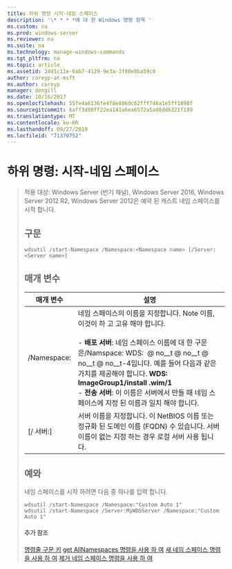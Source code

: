 ```yaml
---
title: 하위 명령 시작-네임 스페이스
description: '\* * * *에 대 한 Windows 명령 항목 '
ms.custom: na
ms.prod: windows-server
ms.reviewer: na
ms.suite: na
ms.technology: manage-windows-commands
ms.tgt_pltfrm: na
ms.topic: article
ms.assetid: 2dd1c11e-6ab7-4129-9e3a-3f80e0ba59c0
author: coreyp-at-msft
ms.author: coreyp
manager: dongill
ms.date: 10/16/2017
ms.openlocfilehash: 55fe4a6136fe4f8e886dc62fff746a1e5ff1898f
ms.sourcegitcommit: 6aff3d88ff22ea141a6ea6572a5ad8dd6321f199
ms.translationtype: MT
ms.contentlocale: ko-KR
ms.lasthandoff: 09/27/2019
ms.locfileid: "71370752"
---
```

# <a name="subcommand-start-namespace"></a>하위 명령: 시작-네임 스페이스

> 적용 대상: Windows Server (반기 채널), Windows Server 2016, Windows Server 2012 R2, Windows Server 2012은 예약 된 캐스트 네임 스페이스를 시작 합니다.
> ## <a name="syntax"></a>구문
> ```
> wdsutil /start-Namespace /Namespace:<Namespace name> [/Server:<Server name>]
> ```
> ## <a name="parameters"></a>매개 변수
> 
> |          매개 변수          |                                                                                                                                                                                             설명                                                                                                                                                                                             |
> |-----------------------------|-----------------------------------------------------------------------------------------------------------------------------------------------------------------------------------------------------------------------------------------------------------------------------------------------------------------------------------------------------------------------------------------------------|
> | /Namespace: <Namespace name> | 네임 스페이스의 이름을 지정합니다. Note 이름, 이것이 하 고 고유 해야 합니다.<br /><br />-   **배포 서버**: 네임 스페이스 이름에 대 한 구문은/Namspace: WDS: <Image group> @ no__t @ no__t @ no__t @ no__t-4입니다. 예를 들어 다음과 같은 가치를 제공해야 합니다. **WDS: ImageGroup1/install .wim/1**<br />-   **전송 서버**: 이 이름은 서버에서 만들 때 네임 스페이스에 지정 된 이름과 일치 해야 합니다. |
> |   [/ 서버:<Server name>]   |                                                                                                           서버 이름을 지정합니다. 이 NetBIOS 이름 또는 정규화 된 도메인 이름 (FQDN) 수 있습니다. 서버 이름이 없는 지정 하는 경우 로컬 서버 사용 됩니다.                                                                                                           |
> 
> ## <a name="BKMK_examples"></a>예와
> 네임 스페이스를 시작 하려면 다음 중 하나를 입력 합니다.
> ```
> wdsutil /start-Namespace /Namespace:"Custom Auto 1"
> wdsutil /start-Namespace /Server:MyWDSServer /Namespace:"Custom Auto 1"
> ```
> #### <a name="additional-references"></a>추가 참조
> [명령줄 구문 키](command-line-syntax-key.md)
> [get AllNamespaces 명령을 사용 하 여](using-the-get-allnamespaces-command.md)
> [새 네임 스페이스 명령을 사용 하 여](using-the-new-namespace-command.md)
> [제거 네임 스페이스 명령을 사용 하 여](using-the-remove-namespace-command.md)
